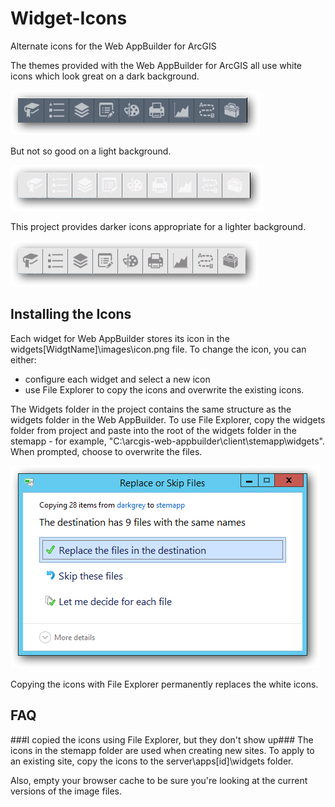 # Widget-Icons
Alternate icons for the Web AppBuilder for ArcGIS


The themes provided with the Web AppBuilder for ArcGIS all use white icons which look great on a dark background. 

![Default icons on dark background](./help/default_icons.png)


But not so good on a light background.

![Default icons on light background](./help/default_icons_on_light_bg.png)

This project provides darker icons appropriate for a lighter background.

![dark icons on light background](./help/dark_icons_on_light_bg.png)


## Installing the Icons
Each widget for Web AppBuilder stores its icon in the widgets\[WidgtName]\images\icon.png file. To change the icon, you can either:

* configure each widget and select a new icon
* use File Explorer to copy the icons and overwrite the existing icons.

The Widgets folder in the project contains the same structure as the widgets folder in the Web AppBuilder. To use File Explorer, copy the widgets folder from project and paste into the root of the 
widgets folder in the stemapp - for example, "C:\arcgis-web-appbuilder\client\stemapp\widgets". 
When prompted, choose to overwrite the files.

![File Explorer](./help/Replace.png)

Copying the icons with File Explorer permanently replaces the white icons.

## FAQ
###I copied the icons using File Explorer, but they don't show up###
The icons in the stemapp folder are used when creating new sites. To apply to an existing site, copy the icons to the server\apps\[id]\widgets folder.

Also, empty your browser cache to be sure you're looking at the current versions of the image files.